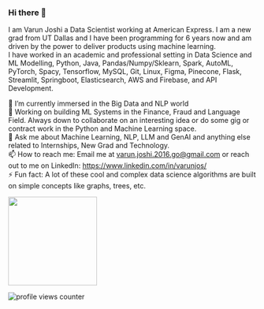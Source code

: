 ### Hi there 👋

I am Varun Joshi a Data Scientist working at American Express. I am a new grad from UT Dallas and I have been programming for 6 years now and am driven by the power to deliver products using machine learning. <br>
I have worked in an academic and professional setting in Data Science and ML Modelling, Python, Java, Pandas/Numpy/Sklearn, Spark, AutoML, PyTorch, Spacy, Tensorflow, MySQL, Git, Linux, Figma, Pinecone, Flask, Streamlit, Springboot, Elasticsearch, AWS and Firebase, and API Development.


🌱 I’m currently immersed in the Big Data and NLP world <br>
👯 Working on building ML Systems in the Finance, Fraud and Language Field. Always down to collaborate on an interesting idea or do some gig or contract work in the Python and Machine Learning space. <br>
💬 Ask me about Machine Learning, NLP, LLM and GenAI and anything else related to Internships, New Grad and Technology.<br>
📫 How to reach me: Email me at varun.joshi.2016.go@gmail.com or reach out to me on LinkedIn: https://www.linkedin.com/in/varunjos/ <br>
⚡ Fun fact: A lot of these cool and complex data science algorithms are built on simple concepts like graphs, trees, etc. <br>

<!--
**varuncj02/varuncj02** is a ✨ _special_ ✨ repository because its `README.md` (this file) appears on your GitHub profile.

Here are some ideas to get you started:

- 🔭 I’m currently working on ...
- 🌱 I’m currently learning ...
- 👯 I’m looking to collaborate on ...
- 🤔 I’m looking for help with ...
- 💬 Ask me about ...
- 📫 How to reach me: ...
- 😄 Pronouns: ...
- ⚡ Fun fact: ...
-->
<img height="180em" src="https://github-readme-stats.vercel.app/api?username=varuncj02&show_icons=true&hide_border=true&&count_private=true&include_all_commits=true" />

![profile views counter](https://komarev.com/ghpvc/?username=varuncj02&label=visitors&style=flat-square) 
